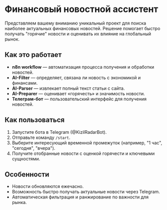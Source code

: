 # Финансовый новостной ассистент

Представляем вашему вниманию уникальный проект для поиска наиболее актуальных финансовых новостей. Решение помогает быстро получать "горячие" новости и оценивать их влияние на глобальный рынок.

## Как это работает
- **n8n workflow** — автоматизация процесса получения и обработки новостей.
- **AI-Filter** — определяет, связана ли новость с экономикой и финансами.
- **AI-Parser** — извлекает полный текст статьи с сайта.
- **AI-Preparer** — оценивает «горячесть» и значимость новости.
- **Телеграм-бот** — пользовательский интерфейс для получения новостей.

## Как пользоваться
1. Запустите бота в Telegram (@KizilRadarBot).
2. Отправьте команду `/start`.
3. Выберите интересующий временной промежуток (например, "1 час", "сегодня", "вчера").
4. Получите отобранные новости с оценкой горячести и ключевыми сущностями.

## Особенности
- Новости обновляются ежечасно.
- Возможность быстро получать актуальные новости через Telegram.
- Автоматическая фильтрация и ранжирование по важности для рынка.
